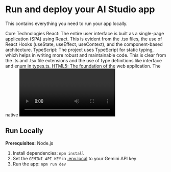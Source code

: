 

# Run and deploy your AI Studio app

This contains everything you need to run your app locally.

Core Technologies
React: The entire user interface is built as a single-page application (SPA) using React. This is evident from the .tsx files, the use of React Hooks (useState, useEffect, useContext), and the component-based architecture.
TypeScript: The project uses TypeScript for static typing, which helps in writing more robust and maintainable code. This is clear from the .ts and .tsx file extensions and the use of type definitions like interface and enum in types.ts.
HTML5: The foundation of the web application. The native <video> element is used for playing direct URL and uploaded video files.
CSS3: Used for styling, particularly the custom keyframe animations for the floating emoji reactions.
Styling
Tailwind CSS: This is the primary utility-first CSS framework used for styling the components. It's loaded directly via a CDN in index.html and its class names (flex, bg-gray-800, rounded-lg, etc.) are used extensively throughout the application.
Libraries & Packages
React Router (react-router-dom): Manages all client-side routing, enabling navigation between the HomePage and the RoomPage without full page reloads.
React YouTube (react-youtube): A specific React component used to embed and control the YouTube video player, making integration seamless.
Recharts: A charting library used to visualize the results of polls with responsive bar charts in the Polls component.
Architecture & Concepts
Component-Based Architecture: The application is broken down into reusable components (e.g., VideoPlayer, ChatWindow, InteractionPanel), which is a core principle of React.
State Management: Local component state is managed using React Hooks. For cross-component state (like the theme), React's Context API (ThemeContext.tsx) is used.
Responsive Design: The use of Tailwind CSS's responsive prefixes (e.g., md:, lg:) indicates that the application is designed to adapt to different screen sizes, from mobile to desktop.

## Run Locally

**Prerequisites:**  Node.js


1. Install dependencies:
   `npm install`
2. Set the `GEMINI_API_KEY` in [.env.local](.env.local) to your Gemini API key
3. Run the app:
   `npm run dev`
